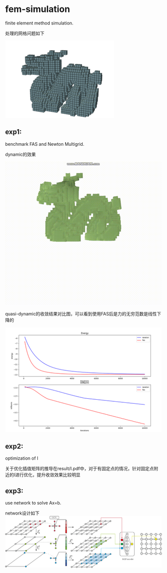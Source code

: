 # fem-simulation
finite element method simulation.

处理的网格问题如下

![image](https://github.com/caixiao-0725/fem-simulation/blob/main/result/mesh.png )

## exp1:

benchmark   FAS and Newton Multigrid.

dynamic的效果

![image](https://github.com/caixiao-0725/fem-simulation/blob/main/result/dynamic.gif )   

quasi-dynamic的收敛结果对比图，可以看到使用FAS后是力的无穷范数是线性下降的

![image](https://github.com/caixiao-0725/fem-simulation/blob/main/result/exp1.png )  

## exp2:

optimization of I

关于优化插值矩阵的推导在result/I.pdf中，对于有固定点的情况，针对固定点附近的I进行优化，提升收敛效果比较明显

## exp3:

use network to solve Ax=b.

network设计如下
![image](https://github.com/caixiao-0725/fem-simulation/blob/main/result/exp3.png )  